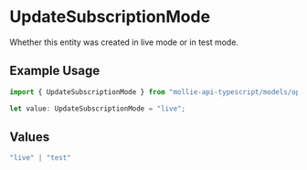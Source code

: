 # UpdateSubscriptionMode

Whether this entity was created in live mode or in test mode.

## Example Usage

```typescript
import { UpdateSubscriptionMode } from "mollie-api-typescript/models/operations";

let value: UpdateSubscriptionMode = "live";
```

## Values

```typescript
"live" | "test"
```
